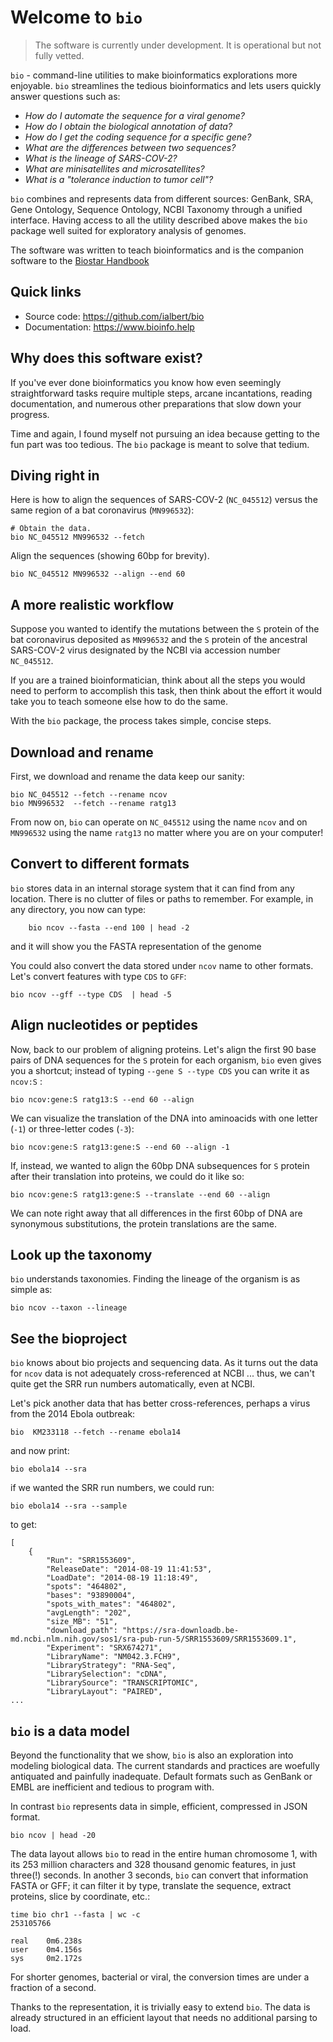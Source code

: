 # Welcome to `bio`

> The software is currently under development. It is operational but not fully vetted.

`bio` - command-line utilities to make bioinformatics explorations more enjoyable. `bio` streamlines the tedious bioinformatics and lets users quickly answer questions such as:
 
- *How do I automate the sequence for a viral genome?*
- *How do I obtain the biological annotation of data?*
- *How do I get the coding sequence for a specific gene?* 
- *What are the differences between two sequences?*
- *What is the lineage of SARS-COV-2?*
- *What are minisatellites and  microsatellites?*
- *What is a "tolerance induction to tumor cell"?* 

`bio` combines and represents data from different sources: GenBank, SRA, Gene Ontology, Sequence Ontology, NCBI Taxonomy through a unified interface. Having access to all the utility described above makes the `bio` package well suited for exploratory analysis of genomes. 

The software was written to teach bioinformatics and is the companion software to the [Biostar Handbook][handbook]
 
[biopython]: https://biopython.org/
[emboss]: http://emboss.sourceforge.net/
[simplesam]: https://github.com/mdshw5/simplesam 
[handbook]: https://www.biostarhandbook.com/
 
## Quick links

* Source code: https://github.com/ialbert/bio
* Documentation: https://www.bioinfo.help

[usage]: https://github.com/ialbert/bio/blob/master/test/bio_examples.sh

## Why does this software exist?

If you've ever done bioinformatics you know how even seemingly straightforward tasks require multiple steps, arcane incantations, reading documentation, and numerous other preparations that slow down your progress. 

Time and again, I found myself not pursuing an idea because getting to the fun part was too tedious. The `bio` package is meant to solve that tedium. 

## Diving right in

Here is how to align the sequences of SARS-COV-2 (`NC_045512`) versus the same region of a bat coronavirus (`MN996532`):

    # Obtain the data.
    bio NC_045512 MN996532 --fetch 
    
Align the sequences (showing 60bp for brevity).

```{bash, comment=NA}
bio NC_045512 MN996532 --align --end 60  
```

## A more realistic workflow

Suppose you wanted to identify the mutations between the `S` protein of the bat coronavirus deposited as `MN996532` and the `S` protein of the ancestral SARS-COV-2 virus designated by the NCBI via accession number `NC_045512`. 

If you are a trained bioinformatician, think about all the steps you would need to perform to accomplish this task, then think about the effort it would take you to teach someone else how to do the same. 

With the `bio` package, the process takes simple, concise steps.

## Download and rename

First, we download and rename the data keep our sanity:

    bio NC_045512 --fetch --rename ncov
    bio MN996532  --fetch --rename ratg13

From now on, `bio` can operate on  `NC_045512` using the name `ncov` and on `MN996532` using the name `ratg13` no matter where you are on your computer! 

## Convert to different formats

`bio` stores data in an internal storage system that it can find from any location. There is no clutter of files or paths to remember. For example, in any directory, you now can type:

```{bash, comment=NA}
    bio ncov --fasta --end 100 | head -2
```
    
and it will show you the FASTA representation of  the genome     

You could also convert the data stored under `ncov` name to other formats. Let's convert features with type `CDS` to `GFF`:

```{bash, comment=NA}
bio ncov --gff --type CDS  | head -5
```

## Align nucleotides or peptides

Now, back to our problem of aligning proteins. Let's align the first 90 base pairs of DNA sequences for the `S` protein for each organism, `bio` even gives you a shortcut; instead of typing `--gene S --type CDS` you can write it as `ncov:S` :

```{bash, comment=NA}
bio ncov:gene:S ratg13:S --end 60 --align
```
    
We can visualize the translation of the DNA into aminoacids with one letter (`-1`) or three-letter codes (`-3`):  
   
```{bash, comment=NA}
bio ncov:gene:S ratg13:gene:S --end 60 --align -1
```
    
If, instead, we wanted to align the 60bp DNA subsequences for `S` protein after their translation into proteins, we could do it like so:

```{bash, comment=NA}
bio ncov:gene:S ratg13:gene:S --translate --end 60 --align
```
    
We can note right away that all differences in the first 60bp of DNA are synonymous substitutions, the protein translations are the same.


## Look up the taxonomy

`bio` understands taxonomies. Finding the lineage of the organism is as simple as:

```{bash, comment=NA}
bio ncov --taxon --lineage
```

## See the bioproject

`bio` knows about bio projects and sequencing data.
As it turns out the data for `ncov`  data is not adequately cross-referenced at NCBI ... thus, we can't quite get the SRR run numbers automatically, even at NCBI.

Let's pick another data that has better cross-references, perhaps a virus from the 2014 Ebola outbreak:

    bio  KM233118 --fetch --rename ebola14

and now print:

```{bash, comment=NA}
bio ebola14 --sra 
```
   
if we wanted the SRR run numbers, we could run:

    bio ebola14 --sra --sample
 
to get:

     
    [
        {
            "Run": "SRR1553609",
            "ReleaseDate": "2014-08-19 11:41:53",
            "LoadDate": "2014-08-19 11:18:49",
            "spots": "464802",
            "bases": "93890004",
            "spots_with_mates": "464802",
            "avgLength": "202",
            "size_MB": "51",
            "download_path": "https://sra-downloadb.be-md.ncbi.nlm.nih.gov/sos1/sra-pub-run-5/SRR1553609/SRR1553609.1",
            "Experiment": "SRX674271",
            "LibraryName": "NM042.3.FCH9",
            "LibraryStrategy": "RNA-Seq",
            "LibrarySelection": "cDNA",
            "LibrarySource": "TRANSCRIPTOMIC",
            "LibraryLayout": "PAIRED",
    ...
                

## `bio` is a data model

Beyond the functionality that we show, `bio` is also an exploration into modeling biological data. The current standards and practices are woefully antiquated and painfully inadequate. Default formats such as GenBank or EMBL are inefficient and tedious to program with. 

In contrast `bio` represents data in simple, efficient, compressed in JSON format. 

```{bash, comment=NA}
bio ncov | head -20
```

The data layout allows `bio` to read in the entire human chromosome 1, with its 253 million characters and 328 thousand genomic features, in just three(!) seconds. In another 3 seconds, `bio`  can convert that information FASTA or GFF; it can filter it by type, translate the sequence, extract proteins, slice by coordinate, etc.:

    time bio chr1 --fasta | wc -c
    253105766

    real    0m6.238s
    user    0m4.156s
    sys     0m2.172s

For shorter genomes, bacterial or viral, the conversion times are under a fraction of a second.  

Thanks to the representation, it is trivially easy to extend `bio`. The data is already structured in an efficient layout that needs no additional parsing to load. 